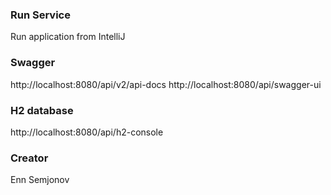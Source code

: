 ### Run Service
Run application from IntelliJ

### Swagger 
http://localhost:8080/api/v2/api-docs
http://localhost:8080/api/swagger-ui

### H2 database
http://localhost:8080/api/h2-console

### Creator
Enn Semjonov